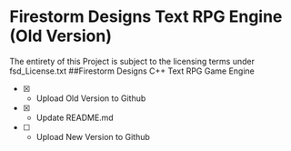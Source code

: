 # Firestorm Designs Text RPG Engine (Old Version)
The entirety of this Project is subject to the licensing terms under fsd_License.txt
##Firestorm Designs C++ Text RPG Game Engine
- [x] - Upload Old Version to Github
- [x] - Update README.md
- [ ] - Upload New Version to Github

